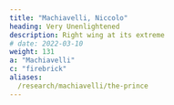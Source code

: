 ```yaml
---
title: "Machiavelli, Niccolo"
heading: Very Unenlightened
description: Right wing at its extreme
# date: 2022-03-10
weight: 131
a: "Machiavelli"
c: "firebrick"
aliases:
  /research/machiavelli/the-prince
---
```

